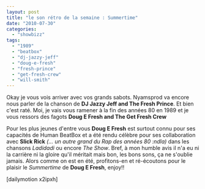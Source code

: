 ```yaml
---
layout: post
title: "le son rétro de la semaine : Summertime"
date: "2010-07-30"
categories: 
  - "showbizz"
tags: 
  - "1989"
  - "beatbox"
  - "dj-jazzy-jeff"
  - "doug-e-fresh"
  - "fresh-prince"
  - "get-fresh-crew"
  - "will-smith"
---
```


Okay je vous vois arriver avec vos grands sabots. Nyamsprod va encore nous parler de la chanson de **DJ Jazzy Jeff and The Fresh Prince**. Et bien c'est raté. Moi, je vais vous ramener à la fin des années 80 en 1989 et je vous ressors des fagots **Doug E Fresh and The Get Fresh Crew**

Pour les plus jeunes d'entre vous **Doug E Fresh** est surtout connu pour ses capacités de Human BeatBox et a été rendu célèbre pour ses collaboration avec **Slick Rick** _(... un autre grand du Rap des années 80 :ndla)_ dans les chansons _Ladidadi_ ou encore _The Show_. Bref, à mon humble avis il n'a eu ni la carrière ni la gloire qu'il méritait mais bon, les bons sons, ça ne s'oublie jamais. Alors comme on est en été, profitons-en et ré-écoutons pour le plaisir le _Summertime_ de **Doug E Fresh**, enjoy!!

\[dailymotion x2ipxh\]
